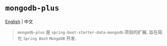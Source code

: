 # `mongodb-plus`

[English](./README.md)  | 中文

> `mongodb-plus` 是 `spring-boot-starter-data-mongodb` 项目的扩展,
> 旨在简化 `Spring Boot` `MongoDB` 开发.
